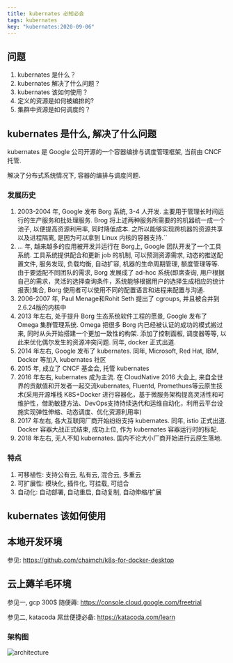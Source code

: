```yaml
---
title: kubernates 必知必会
tags: kubernates
key: "kubernates:2020-09-06"
---
```


## 问题

1. kubernates 是什么？
2. kubernates 解决了什么问题？
3. kubernates 该如何使用？
4. 定义的资源是如何被编排的?
5. 集群中资源是如何调度的？

## kubernates 是什么, 解决了什么问题

kubernates 是 Google 公司开源的一个容器编排与调度管理框架, 当前由 CNCF 托管. 

解决了分布式系统情况下, 容器的编排与调度问题.

### 发展历史

1. 2003-2004 年, Google 发布 Borg 系统, 3-4 人开发.  主要用于管理长时间运行的生产服务和批处理服务. Brog 将上述两种服务所需要的的机器统一成一个池子, 以便提高资源利用率, 同时降低成本. 之所以能够实现跨机器的资源共享以及进程隔离, 是因为可以拿到 Linux 内核的容器支持.``
2. ... 年, 越来越多的应用被开发并运行在 Borg上, Google 团队开发了一个工具系统. 工具系统提供配合和更新 job 的机制, 可以预测资源需求, 动态的推送配置文件, 服务发现, 负载均衡, 自动扩容, 机器的生命周期管理, 额度管理等等. 由于要适配不同团队的需求, Borg 发展成了 ad-hoc 系统(即席查询, 用户根据自己的需求，灵活的选择查询条件，系统能够根据用户的选择生成相应的统计报表)集合, Borg 使用者可以使用不同的配置语言和进程来配置与沟通.
3. 2006-2007 年, Paul Menage和Rohit Seth 提出了 cgroups, 并且被合并到2.6.24版的内核中
4. 2013 年左右, 处于提升 Borg 生态系统软件工程的愿景, Google 发布了 Omega 集群管理系统. Omega 把很多 Borg 内已经被认证的成功的模式搬过来, 同时从头开始搭建一个更加一致性的构架. 添加了控制面板, 调度器等等, 以此来优化偶尔发生的资源冲突问题.  同年, docker 正式出道.
5. 2014 年左右, Google 发布了 kubernates. 同年, Microsoft, Red Hat, IBM, Docker 等加入 kubernates 社区
6. 2015 年, 成立了 CNCF 基金会, 托管 kubernates
7. 2016 年左右, kubernates 成为主流. 在 CloudNative 2016 大会上, 来自全世界的贡献值和开发者一起交流kubernates, Fluentd, Promethues等云原生技术(采用开源堆栈 K8S+Docker 进行容器化，基于微服务架构提高灵活性和可维护性，借助敏捷方法、DevOps支持持续迭代和运维自动化，利用云平台设施实现弹性伸缩、动态调度、优化资源利用率)
8. 2017 年左右, 各大互联网厂商开始纷纷支持 kubernates. 同年, istio 正式出道. Docker 容器大战正式结束, 成功上位, 作为 kubernates 容器运行时的标配.
9. 2018 年左右, 无人不知 kubernates. 国内不论大小厂商开始进行云原生落地.

### 特点

1. 可移植性: 支持公有云, 私有云, 混合云, 多重云
2. 可扩展性: 模块化, 插件化, 可挂载, 可组合
3. 自动化: 自动部署, 自动重启, 自动复制, 自动伸缩/扩展



## kubernates 该如何使用

## 本地开发环境

参见: https://github.com/chaimch/k8s-for-docker-desktop

## 云上薅羊毛环境

参见一, gcp 300$ 随便薅: https://console.cloud.google.com/freetrial

参见二, katacoda 屌丝便捷必备: https://katacoda.com/learn

### 架构图

![architecture](https://cdn.jsdelivr.net/gh/chaimch/FigureBed@master/uPic/architecture.png)

